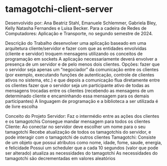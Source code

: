 # tamagotchi-client-server
Desenvolvido por: Ana Beatriz Stahl, Emanuele Schlemmer, Gabriela Bley, Kelly Natasha Fernandes e Luisa Becker. Para a cadeira de Redes de Computadores: Aplicação e Transporte, no segundo semestre de 2024.


Descrição do Trabalho
desenvolver uma aplicação baseado em uma arquitetura cliente/servidor e fazer com que as entidades envolvidas (cliente e servidor) troquem mensagens utilizando os conceitos de programação em sockets
A aplicação necessariamente deverá envolver a presença de um servidor e de pelo menos dois clientes. Opções:
fazer que o servidor seja apenas um “negociador” da comunicação entre os clientes (por exemplo, executando funções de autenticação, controle de clientes ativos no sistema, etc.) e que depois a comunicação flua diretamente entre os clientes
fazer que o servidor seja um participante ativo de todas as mensagens trocadas entre os clientes (recebendo as mensagens de um determinado cliente e encaminhando essa mensagem para os demais participantes)
A linguagem de programação e a biblioteca a ser utilizada é de livre escolha

Conceito do Projeto
Servidor:
Faz o intermédio entre as ações dos clientes e os tamagotchis
Consegue mandar mensagem para todos os clientes
Cliente:
Ao conectar no servidor deve escolher um nome para o seu tamagotchi
Recebe atualização de todos os tamagotchis do servidor, e pode interagir com o tamagotchi de outros clientes
Tamagotchi:
Consiste de um objeto que possui atributos como nome, idade, fome, saude, energia, e felicidade
Possui um scheduler que a cada 10 segundos (valor que pode ser alterado) atualiza as necessidades do tamagotchi
As necessidades do tamagotchi são decrementadas em valores aleatórios
